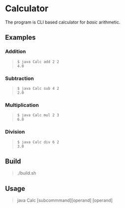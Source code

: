 # Calculator

The program is CLI based calculator for _basic_ arithmetic.

## Examples

### Addition

> ```
> $ java Calc add 2 2
> 4.0
> ```

### Subtraction

> ```
> $ java Calc sub 4 2
> 2.0
> ```

### Multiplication

> ```
> $ java Calc mul 2 3
> 6.0
> ```

### Division

> ```
> $ java Calc div 6 2
> 3.0
> ```

## Build

> ./build.sh

## Usage

> java Calc [subcommmand][operand] [operand]
